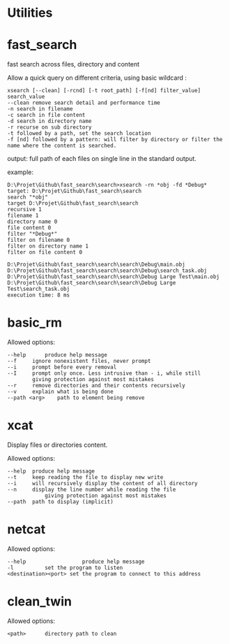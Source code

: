 Utilities
===========

fast_search
==========

fast search across files, directory and content

Allow a quick query on different criteria, using basic wildcard :

	xsearch [--clean] [-rcnd] [-t root_path] [-f[nd] filter_value] search_value
	--clean remove search detail and performance time
	-n search in filename
	-c search in file content
	-d search in directory name
	-r recurse on sub directory
	-t followed by a path, set the search location
	-f [nd] followed by a pattern: will filter by directory or filter the name where the content is searched.

output: full path of each files on single line in the standard output.

example:

	D:\Projet\Github\fast_search\search>xsearch -rn *obj -fd *Debug*
	target: D:\Projet\Github\fast_search\search
	search "*obj"
	target D:\Projet\Github\fast_search\search
	recursive 1
	filename 1
	directory name 0
	file content 0
	filter "*Debug*"
	filter on filename 0
	filter on directory name 1
	filter on file content 0

	D:\Projet\Github\fast_search\search\search\Debug\main.obj
	D:\Projet\Github\fast_search\search\search\Debug\search_task.obj
	D:\Projet\Github\fast_search\search\search\Debug Large Test\main.obj
	D:\Projet\Github\fast_search\search\search\Debug Large Test\search_task.obj
	execution time: 8 ms
	
	

basic_rm
==========

Allowed options:

	--help		produce help message
	--f		ignore nonexistent files, never prompt
	--i		prompt before every removal
	--I		prompt only once. Less intrusive than - i, while still
			giving protection against most mistakes
	--r		remove directories and their contents recursively
  	--v		explain what is being done
  	--path <arg>	path to element being remove

xcat
==========
Display files or directories content.

Allowed options:

	--help  produce help message
	--t     keep reading the file to display new write
	--i     will recursively display the content of all directory
	--n    	display the line number while reading the file
                giving protection against most mistakes
	--path  path to display (implicit)

netcat
==========
Allowed options:

	--help                	produce help message
	-l 			set the program to listen
	<destination><port>	set the program to connect to this address

clean_twin
==========

Allowed options:

	<path>		directory path to clean
